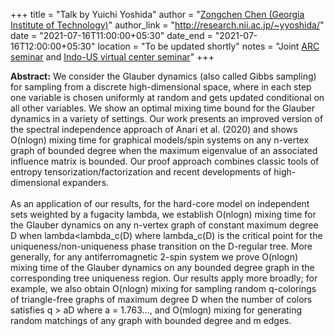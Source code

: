 +++
title = "Talk by Yuichi Yoshida"
author = "<a href="https://sites.google.com/view/zongchenchen/home" target="_blank">Zongchen Chen (Georgia Institute of Technology)</a>"
author_link = "http://research.nii.ac.jp/~yyoshida/"
date = "2021-07-16T11:00:00+05:30"
date_end = "2021-07-16T12:00:00+05:30"
location = "To be updated shortly"
notes = "Joint <a href = "http://www.arc.gatech.edu/" target = "_blank">ARC seminar</a> and <a href='https://polyalg.csa.iisc.ac.in/'>Indo-US virtual center seminar</a>"
+++

<b>Abstract:</b> We consider the Glauber dynamics (also called Gibbs sampling) for sampling from a discrete high-dimensional space, where in each step one variable is chosen uniformly at random and gets updated conditional on all other variables. We show an optimal mixing time bound for the Glauber dynamics in a variety of settings. Our work presents an improved version of the spectral independence approach of Anari et al. (2020) and shows O(nlogn) mixing time for graphical models/spin systems on any n-vertex graph of bounded degree when the maximum eigenvalue of an associated influence matrix is bounded. Our proof approach combines classic tools of entropy tensorization/factorization and recent developments of high-dimensional expanders.
<br><br>
As an application of our results, for the hard-core model on independent sets weighted by a fugacity lambda, we establish O(nlogn) mixing time for the Glauber dynamics on any n-vertex graph of constant maximum degree D when lambda<lambda_c(D) where lambda_c(D) is the critical point for the uniqueness/non-uniqueness phase transition on the D-regular tree. More generally, for any antiferromagnetic 2-spin system we prove O(nlogn) mixing time of the Glauber dynamics on any bounded degree graph in the corresponding tree uniqueness region. Our results apply more broadly; for example, we also obtain O(nlogn) mixing for sampling random q-colorings of triangle-free graphs of maximum degree D when the number of colors satisfies q > aD where a = 1.763…, and O(mlogn) mixing for generating random matchings of any graph with bounded degree and m edges.
<br><br>